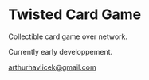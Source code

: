 # Twisted Card Game

Collectible card game over network.

Currently early developpement.

arthurhavlicek@gmail.com

